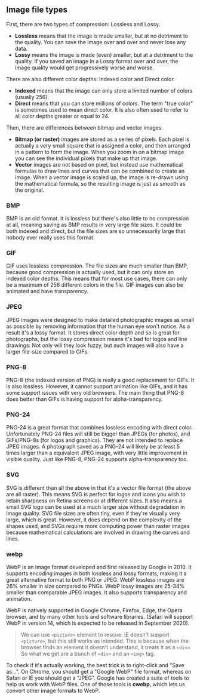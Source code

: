 ## Image file types
First, there are two types of compression: Lossless and Lossy.
- **Lossless** means that the image is made smaller, but at no detriment to the quality. You can save the image over and over and never lose any data.
- **Lossy** means the image is made (even) smaller, but at a detriment to the quality. If you saved an image in a Lossy format over and over, the image quality would get progressively worse and worse.

There are also different color depths: Indexed color and Direct color.
- **Indexed** means that the image can only store a limited number of colors (usually 256).
- **Direct** means that you can store millions of colors. The term "true color" is sometimes used to mean direct color. It is also often used to refer to all color depths greater or equal to 24.
  
Then, there are differences between bitmap and vector images.
- **Bitmap (or raster)** images are stored as a series of pixels. Each pixel is actually a very small square that is assigned a color, and then arranged in a pattern to form the image. When you zoom in on a bitmap image you can see the individual pixels that make up that image.
- **Vector** images are not based on pixel, but instead use mathematical formulas to draw lines and curves that can be combined to create an image. When a vector image is scaled up, the image is re-drawn using the mathematical formula, so the resulting image is just as smooth as the original.

### BMP
BMP is an old format. It is lossless but there's also little to no compression at all, meaning saving as BMP results in very large file sizes. It could be both indexed and direct, but the file sizes are so unnecessarily large that nobody ever really uses this format.

### GIF
GIF uses lossless compression. The file sizes are much smaller than BMP, because good compression is actually used, but it can only store an indexed color depths. This means that for most use cases, there can only be a maximum of 256 different colors in the file. GIF images can also be animated and have transparency.

### JPEG
JPEG images were designed to make detailed photographic images as small as possible by removing information that the human eye won't notice. As a result it's a lossy format. It stores direct color depth and so is great for photographs, but the lossy compression means it's bad for logos and line drawings: Not only will they look fuzzy, but such images will also have a larger file-size compared to GIFs.

### PNG-8 
PNG-8 (the indexed version of PNG) is really a good replacement for GIFs. It is also lossless. However, it cannot support animation like GIFs, and it has some support issues with very old browsers. The main thing that PNG-8 does better than GIFs is having support for alpha-transparency.

### PNG-24
PNG-24 is a great format that combines lossless encoding with direct color. Unfortunately PNG-24 files will still be bigger than JPEGs (for photos), and GIFs/PNG-8s (for logos and graphics). They are not intended to replace JPEG images. A photograph saved as a PNG-24 will likely be at least 5 times larger than a equivalent JPEG image, with very little improvement in visible quality. Just like PNG-8, PNG-24 supports alpha-transparency too.

### SVG
SVG is different than all the above in that it's a vector file format (the above are all raster). This means SVG is perfect for logos and icons you wish to retain sharpness on Retina screens or at different sizes. It also means a small SVG logo can be used at a much larger size without degradation in image quality. SVG file sizes are often tiny, even if they're visually very large, which is great. However, it does depend on the complexity of the shapes used, and SVGs require more computing power than raster images because mathematical calculations are involved in drawing the curves and lines.

### webp
WebP is an image format developed and first released by Google in 2010. It supports encoding images in both lossless and lossy formats, making it a great alternative format to both PNG or JPEG. WebP lossless images are 26% smaller in size compared to PNGs. WebP lossy images are 25-34% smaller than comparable JPEG images. It also supports transparency and animation.

WebP is natively supported in Google Chrome, Firefox, Edge, the Opera browser, and by many other tools and software libraries. (Safari will support WebP in version 14, which is expected to be released in September 2020).

> We can use `<picture>` element to rescue. IE doesn't support `<picture>`, but this still works as intended. This is because when the browser finds an element it doesn't understand, it treats it as a `<div>`. So what we get are a bunch of `<div>` and an `<img>` tag.

To check if it's actually working, the best trick is to right-click and "Save as…". On Chrome, you should get a "Google WebP" file format, whereas on Safari or IE you should get a "JPEG". Google has created a suite of tools to help us work with WebP files. One of those tools is **cwebp**, which lets us convert other image formats to WebP.
